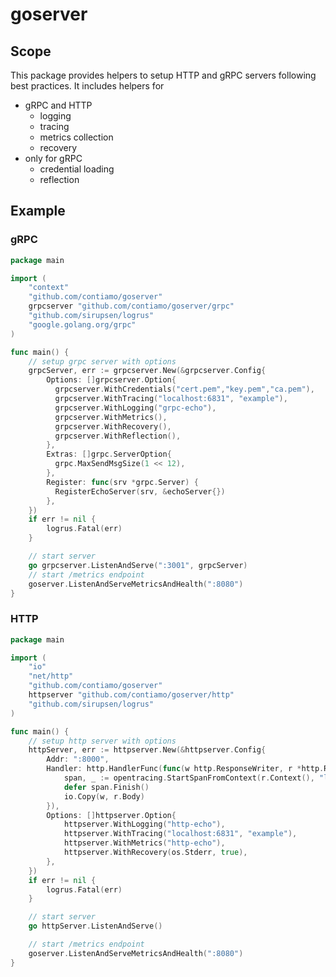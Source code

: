 goserver
========

## Scope

This package provides helpers to setup HTTP and gRPC servers following best practices.
It includes helpers for

* gRPC and HTTP
  * logging
  * tracing
  * metrics collection
  * recovery
* only for gRPC
  * credential loading
  * reflection

## Example

### gRPC
```go
package main

import (
	"context"
	"github.com/contiamo/goserver"
	grpcserver "github.com/contiamo/goserver/grpc"
	"github.com/sirupsen/logrus"
	"google.golang.org/grpc"
)

func main() {
	// setup grpc server with options
	grpcServer, err := grpcserver.New(&grpcserver.Config{
		Options: []grpcserver.Option{
          grpcserver.WithCredentials("cert.pem","key.pem","ca.pem"),
          grpcserver.WithTracing("localhost:6831", "example"),
          grpcserver.WithLogging("grpc-echo"),
          grpcserver.WithMetrics(),
          grpcserver.WithRecovery(),
          grpcserver.WithReflection(),
		},
		Extras: []grpc.ServerOption{
	      grpc.MaxSendMsgSize(1 << 12),
		},
		Register: func(srv *grpc.Server) {
		  RegisterEchoServer(srv, &echoServer{})
		},
	})
	if err != nil {
		logrus.Fatal(err)
	}

	// start server
	go grpcserver.ListenAndServe(":3001", grpcServer)
	// start /metrics endpoint
	goserver.ListenAndServeMetricsAndHealth(":8080")
}
```

### HTTP
```go
package main

import (
	"io"
	"net/http"
	"github.com/contiamo/goserver"
	httpserver "github.com/contiamo/goserver/http"
	"github.com/sirupsen/logrus"
)

func main() {
	// setup http server with options
	httpServer, err := httpserver.New(&httpserver.Config{
		Addr: ":8000",
		Handler: http.HandlerFunc(func(w http.ResponseWriter, r *http.Request) {
			span, _ := opentracing.StartSpanFromContext(r.Context(), "logic")
			defer span.Finish()
			io.Copy(w, r.Body)
		}),
		Options: []httpserver.Option{
			httpserver.WithLogging("http-echo"),
			httpserver.WithTracing("localhost:6831", "example"),
			httpserver.WithMetrics("http-echo"),
			httpserver.WithRecovery(os.Stderr, true),
		},
	})
	if err != nil {
		logrus.Fatal(err)
	}

	// start server
	go httpServer.ListenAndServe()

	// start /metrics endpoint
	goserver.ListenAndServeMetricsAndHealth(":8080")
}
```
